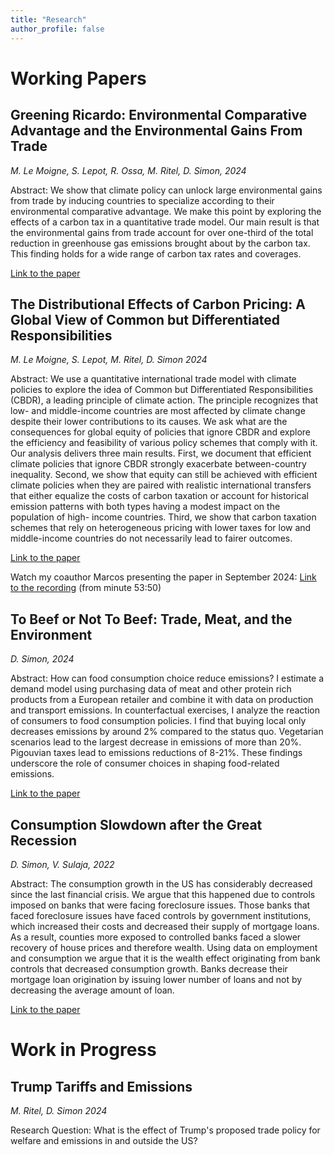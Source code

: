 ```yaml
---
title: "Research"
author_profile: false
---
```


# Working Papers


## Greening Ricardo: Environmental Comparative Advantage and the Environmental Gains From Trade

*M. Le Moigne, S. Lepot, R. Ossa, M. Ritel, D. Simon, 2024*

Abstract: We show that climate policy can unlock large environmental gains from trade by inducing countries to specialize according to their environmental comparative advantage. We make this point by exploring the effects of a carbon tax in a quantitative trade model. Our main result is that the environmental gains from trade account for over one-third of the total reduction in greenhouse gas emissions brought about by the carbon tax. This finding holds for a wide range of carbon tax rates and coverages.

[Link to the paper](https://www.econ.uzh.ch/dam/jcr:b47a7d51-2eb8-44ce-9612-ac7ad6677dcd/Greening%20Ricardo.pdf)


## The Distributional Effects of Carbon Pricing: A Global View of Common but Differentiated Responsibilities


*M. Le Moigne, S. Lepot, M. Ritel, D. Simon 2024*

Abstract: We use a quantitative international trade model with climate policies to explore the idea of Common but Differentiated Responsibilities (CBDR), a leading principle of climate action. The principle recognizes that low- and middle-income countries are most affected by climate change despite their lower contributions to its causes. We ask what are the consequences for global equity of policies that ignore CBDR and explore the efficiency and feasibility of various policy schemes that comply with it. Our analysis delivers three main results. First, we document that efficient climate policies that ignore CBDR strongly exacerbate between-country inequality. Second, we show that equity can still be achieved with efficient climate policies when they are paired with realistic international transfers that either equalize the costs of carbon taxation or account for historical emission patterns with both types having a modest impact on the population of high- income countries. Third, we show that carbon taxation schemes that rely on heterogeneous pricing with lower taxes for low and middle-income countries do not necessarily lead to fairer outcomes.

[Link to the paper](https://github.com/simondzs/simondzs.github.io/blob/master/_media/The_Distributional_Effects_of_Carbon_Pricing.pdf)


Watch my coauthor Marcos presenting the paper in September 2024: [Link to the recording](https://www.youtube.com/watch?v=9p2SUzHtVDg&list=PL2gnsP0zo0wc1LEsaTJ--SZJgs-H6saK3&index=7) (from minute 53:50)

## To Beef or Not To Beef: Trade, Meat, and the Environment

*D. Simon, 2024*

Abstract: How can food consumption choice reduce emissions? I estimate a demand model using purchasing data of meat and other protein rich products from a European retailer and combine it with data on production and transport emissions. In counterfactual exercises, I analyze the reaction of consumers to food consumption policies. I find that buying local only decreases emissions by around 2% compared to the status quo. Vegetarian scenarios lead to the largest decrease in emissions of more than 20%. Pigouvian taxes lead to emissions reductions of 8-21%. These findings underscore the role of consumer choices in shaping food-related emissions.

[Link to the paper](https://github.com/simondzs/simondzs.github.io/blob/master/_media/simondzs-tme.pdf)


## Consumption Slowdown after the Great Recession

*D. Simon, V. Sulaja, 2022*

Abstract: The consumption growth in the US has considerably decreased since the last financial crisis. We argue that this happened due to controls imposed on banks that were facing foreclosure issues. Those banks that faced foreclosure issues have faced controls by government institutions, which increased their costs and decreased their supply of mortgage loans. As a result, counties more exposed to controlled banks faced a slower recovery of house prices and therefore wealth. Using data on employment and consumption we argue that it is the wealth effect originating from bank controls that decreased consumption growth. Banks decrease their mortgage loan origination by issuing lower number of loans and not by decreasing the average amount of loan.

[Link to the paper](https://github.com/simondzs/simondzs.github.io/blob/master/_media/simonsulaja-consumptionslowdown.pdf)



# Work in Progress


## Trump Tariffs and Emissions


*M. Ritel, D. Simon 2024*

Research Question: What is the effect of Trump's proposed trade policy for welfare and emissions in and outside the US?